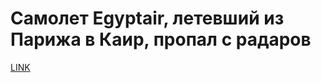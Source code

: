 # Самолет Egyptair, летевший из Парижа в Каир, пропал с радаров



[LINK](https://varlamov.ru/1726818.html)